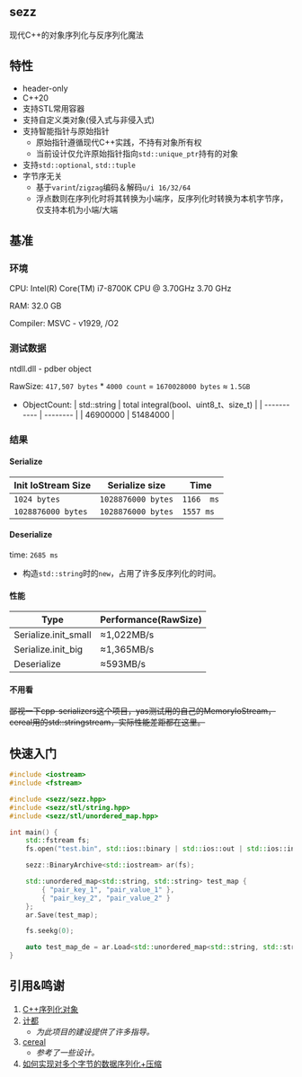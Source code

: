 ## sezz
现代C++的对象序列化与反序列化魔法

## 特性
- header-only
- C++20
- 支持STL常用容器
- 支持自定义类对象(侵入式与非侵入式)
- 支持智能指针与原始指针
    - 原始指针遵循现代C++实践，不持有对象所有权
    - 当前设计仅允许原始指针指向`std::unique_ptr`持有的对象
- 支持`std::optional`, `std::tuple`
- 字节序无关
    - 基于`varint`/`zigzag`编码＆解码`u/i 16/32/64`
    - 浮点数则在序列化时将其转换为小端序，反序列化时转换为本机字节序，仅支持本机为小端/大端

## 基准

### 环境

CPU: Intel(R) Core(TM) i7-8700K CPU @ 3.70GHz   3.70 GHz

RAM: 32.0 GB

Compiler: MSVC - v1929,  /O2

### 测试数据

ntdll.dll - pdber object

RawSize: `417,507 bytes` \* `4000 count` = `1670028000 bytes` ≈ `1.5GB`

- ObjectCount:
    | std::string | total integral(bool、uint8_t、size_t) |
    | ----------- | -------- |
    | 46900000    | 51484000 |

### 结果

#### Serialize
| Init IoStream Size | Serialize size     | Time      |
| ------------------ | ------------------ | --------- |
| `1024 bytes`       | `1028876000 bytes` | `1166  ms`|
| `1028876000 bytes` | `1028876000 bytes` | `1557 ms` |

#### Deserialize
time: `2685 ms`
- 构造`std::string`时的`new`，占用了许多反序列化的时间。


#### 性能
| Type                 | Performance(RawSize) |
| -------------------- | -------------------- |
| Serialize.init_small | ≈1,022MB/s           |
| Serialize.init_big   | ≈1,365MB/s           |
| Deserialize          | ≈593MB/s             |



#### 不用看
~~鄙视一下cpp-serializers这个项目，yas测试用的自己的MemoryIoStream，cereal用的std::stringstream，实际性能差距都在这里。~~


## 快速入门

``` C++
#include <iostream>
#include <fstream>

#include <sezz/sezz.hpp>
#include <sezz/stl/string.hpp>
#include <sezz/stl/unordered_map.hpp>

int main() {
    std::fstream fs;
    fs.open("test.bin", std::ios::binary | std::ios::out | std::ios::in | std::ios::trunc);

    sezz::BinaryArchive<std::iostream> ar(fs);

    std::unordered_map<std::string, std::string> test_map {
        { "pair_key_1", "pair_value_1" },
        { "pair_key_2", "pair_value_2" }
    };
    ar.Save(test_map);

    fs.seekg(0);

    auto test_map_de = ar.Load<std::unordered_map<std::string, std::string>>();
}
```

## 引用&鸣谢
1. [C++序列化对象 ](https://www.cnblogs.com/mmc1206x/p/11053826.html)
2. [计都](https://github.com/fuyouawa)
    - *为此项目的建设提供了许多指导。*
3. [cereal](https://github.com/USCiLab/cereal)
    - *参考了一些设计。*
4. [如何实现对多个字节的数据序列化+压缩](https://www.eet-china.com/mp/a202331.html)
